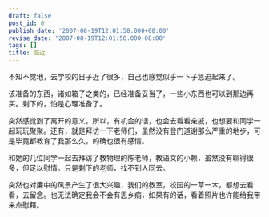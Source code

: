 ```yaml
---
draft: false
post_id: 0
publish_date: '2007-08-19T12:01:58.000+08:00'
revise_date: '2007-08-19T12:01:58.000+08:00'
tags: []
title: 临近
---
```


不知不觉地，去学校的日子近了很多，自己也感觉似乎一下子急迫起来了。

该准备的东西，诸如箱子之类的，已经准备妥当了，一些小东西也可以到那边再买。剩下的，怕是心理准备了。

突然感觉到了离开的意义，所以，有机会的话，也会去看看亲戚，也想要和同学一起玩玩聚聚。还有，就是拜访一下老师们，虽然没有登门道谢那么严重的地步，可是毕竟都教育了我那么久，的确也很有感情。

和她的几位同学一起去拜访了教物理的陈老师，教语文的小赖，虽然没有聊得很多，但足以慰情。只是剩下的老师，找不到人同去。

突然也对廉中的风景产生了很大兴趣，我们的教室，校园的一草一木，都想去看看，去留念。也无法确定我会不会有思乡病，如果有的话，看着照片也许能给我带来点慰藉。
